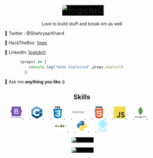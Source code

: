 <!-- <h1 align="center" src="">Hi 👋, I'm Shehryaar 👨‍💻 </h1> -->
<h1 align="center">&nbsp;<img style="background-color:black" align="center" src="https://readme-typing-svg.herokuapp.com?font=Fira+Code&size=31&duration=4000&pause=1000&color=25E1FF&width=550&lines=Hi+%F0%9F%91%8B%2C+I'm+Shehryaar+Khan+%F0%9F%91%A8%E2%80%8D%F0%9F%92%BB+" alt="1ogicbr0" /></h1>

<!--[![Typing SVG](https://readme-typing-svg.herokuapp.com/?lines=Hi+👋++I'm+Shehryaar+👨‍💻)](https://git.io/typing-svg)-->

<p align="center">Love to build stuff and break em as well</p>
 
   🔸 Twitter : @ShehryaarKhan4
 
   🔸 HackTheBox: [1ogic](https://app.hackthebox.com/profile/171965)

   🔹 LinkedIn: [1ogicbr0](https://www.linkedin.com/in/1ogicbr0)
   
 ```javascript
        (props) => {
            console.log("Hehe Exploited",props.exploit)
          };
  ```


💬 Ask me  **anything you like :)**

<p align="left">
</p>

<h2 align="center">Skills</h2>
<p align="center"> <a href="https://getbootstrap.com" target="_blank" rel="noreferrer"><img src="https://raw.githubusercontent.com/devicons/devicon/master/icons/bootstrap/bootstrap-plain-wordmark.svg" alt="bootstrap" width="40" height="40"/> </a> &nbsp;&nbsp;&nbsp;&nbsp;&nbsp;<a href="https://www.w3schools.com/cpp/" target="_blank" rel="noreferrer"> <img src="https://raw.githubusercontent.com/devicons/devicon/master/icons/cplusplus/cplusplus-original.svg" alt="cplusplus" width="40" height="40"/> </a> &nbsp;&nbsp;&nbsp;&nbsp;&nbsp;<a href="https://www.w3schools.com/css/" target="_blank" rel="noreferrer"> <img src="https://raw.githubusercontent.com/devicons/devicon/master/icons/css3/css3-original-wordmark.svg" alt="css3" width="40" height="40"/> </a> &nbsp;&nbsp;&nbsp;&nbsp;&nbsp;<a href="https://expressjs.com" target="_blank" rel="noreferrer"> <img src="https://raw.githubusercontent.com/devicons/devicon/master/icons/express/express-original-wordmark.svg" alt="express" width="40" height="40"/> </a> &nbsp;&nbsp;&nbsp;&nbsp;&nbsp;<a href="https://www.w3.org/html/" target="_blank" rel="noreferrer"> <img src="https://raw.githubusercontent.com/devicons/devicon/master/icons/html5/html5-original-wordmark.svg" alt="html5" width="40" height="40"/> </a> &nbsp;&nbsp;&nbsp;&nbsp;&nbsp;<a href="https://developer.mozilla.org/en-US/docs/Web/JavaScript" target="_blank" rel="noreferrer"> <img src="https://raw.githubusercontent.com/devicons/devicon/master/icons/javascript/javascript-original.svg" alt="javascript" width="40" height="40"/> </a> &nbsp;&nbsp;&nbsp;&nbsp;&nbsp;<a href="https://www.mongodb.com/" target="_blank" rel="noreferrer"> <img src="https://raw.githubusercontent.com/devicons/devicon/master/icons/mongodb/mongodb-original-wordmark.svg" alt="mongodb" width="40" height="40"/> </a> &nbsp;&nbsp;&nbsp;&nbsp;&nbsp;<a href="https://nodejs.org" target="_blank" rel="noreferrer"> <img src="https://raw.githubusercontent.com/devicons/devicon/master/icons/nodejs/nodejs-original-wordmark.svg" alt="nodejs" width="40" height="40"/> </a> &nbsp;&nbsp;&nbsp;&nbsp;&nbsp;<a href="https://www.python.org" target="_blank" rel="noreferrer"> <img src="https://raw.githubusercontent.com/devicons/devicon/master/icons/python/python-original.svg" alt="python" width="40" height="40"/> </a> &nbsp;&nbsp;&nbsp;&nbsp;&nbsp;<a href="https://reactjs.org/" target="_blank" rel="noreferrer"> <img src="https://raw.githubusercontent.com/devicons/devicon/master/icons/react/react-original-wordmark.svg" alt="react" width="40" height="40"/> </a> </p>


<p align="center">&nbsp;<img style="background-color:black" align="center" src="https://github-readme-stats.vercel.app/api?username=1ogicbr0&show_icons=true&locale=en&theme=algolia&icon_color=black&border_radius=5" alt="1ogicbr0" /></p>

<p align="center">&nbsp;<img style="background-color:black" align="center" src="https://github-readme-stats.vercel.app/api/top-langs/?username=1ogicbr0&layout=compact&theme=react&border_radius=5" alt="1ogicbr0" /></p>

